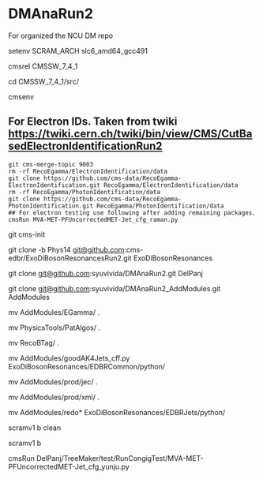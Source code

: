 
# DMAnaRun2
For organized the NCU DM repo

setenv SCRAM_ARCH slc6_amd64_gcc491

cmsrel CMSSW_7_4_1

cd CMSSW_7_4_1/src/

cmsenv

## For Electron IDs. Taken from twiki https://twiki.cern.ch/twiki/bin/view/CMS/CutBasedElectronIdentificationRun2
```
git cms-merge-topic 9003 
rm -rf RecoEgamma/ElectronIdentification/data
git clone https://github.com/cms-data/RecoEgamma-ElectronIdentification.git RecoEgamma/ElectronIdentification/data
rm -rf RecoEgamma/PhotonIdentification/data
git clone https://github.com/cms-data/RecoEgamma-PhotonIdentification.git RecoEgamma/PhotonIdentification/data
## For electron testing use following after adding remaining packages. 
cmsRun MVA-MET-PFUncorrectedMET-Jet_cfg_raman.py
```
git cms-init

git clone -b Phys14 git@github.com:cms-edbr/ExoDiBosonResonancesRun2.git ExoDiBosonResonances

git clone git@github.com:syuvivida/DMAnaRun2.git DelPanj

git clone git@github.com:syuvivida/DMAnaRun2_AddModules.git AddModules

mv AddModules/EGamma/ .

mv PhysicsTools/PatAlgos/ .

mv RecoBTag/ . 

mv AddModules/goodAK4Jets_cff.py ExoDiBosonResonances/EDBRCommon/python/

mv AddModules/prod/jec/ .

mv AddModules/prod/xml/ .

mv AddModules/redo*  ExoDiBosonResonances/EDBRJets/python/

scramv1 b clean

scramv1 b

cmsRun DelPanj/TreeMaker/test/RunCongigTest/MVA-MET-PFUncorrectedMET-Jet_cfg_yunju.py 
